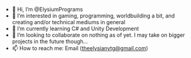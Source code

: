 - 👋 Hi, I’m @ElysiumPrograms
- 👀 I’m interested in gaming, programming, worldbuilding a bit, and creating and/or technical mediums in general
- 🌱 I’m currently learning C# and Unity Development
- 💞️ I’m looking to collaborate on nothing as of yet. I may take on bigger projects in the future though...
- 📫 How to reach me: Email (theelysianytg@gmail.com)

<!---
ElysiumPrograms/ElysiumPrograms is a ✨ special ✨ repository because its `README.md` (this file) appears on your GitHub profile.
You can click the Preview link to take a look at your changes.
--->
